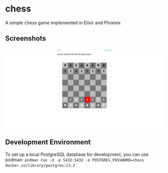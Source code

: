 # chess
A simple chess game implemented in Elixir and Phoenix

## Screenshots

![game view](./docs/screenshot_game.png)

## Development Environment

To set up a local PostgreSQL database for development, you can use podman: `podman run -d -p 5432:5432 -e POSTGRES_PASSWORD=chess docker.io/library/postgres:13.2`
